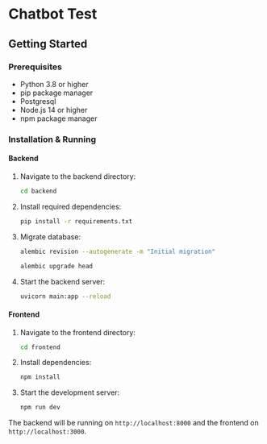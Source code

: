 # Chatbot Test

## Getting Started

### Prerequisites
- Python 3.8 or higher
- pip package manager
- Postgresql
- Node.js 14 or higher
- npm package manager

### Installation & Running

#### Backend
1. Navigate to the backend directory:
   ```bash
   cd backend
   ```
2. Install required dependencies:
   ```bash
   pip install -r requirements.txt
   ```
2. Migrate database:
   ```bash
   alembic revision --autogenerate -m "Initial migration"
   ```
   ```bash
   alembic upgrade head
   ```
3. Start the backend server:
   ```bash
   uvicorn main:app --reload
   ```

#### Frontend
1. Navigate to the frontend directory:
   ```bash
   cd frontend
   ```
2. Install dependencies:
   ```bash
   npm install
   ```
3. Start the development server:
   ```bash
   npm run dev
   ```

The backend will be running on `http://localhost:8000` and the frontend on `http://localhost:3000`.